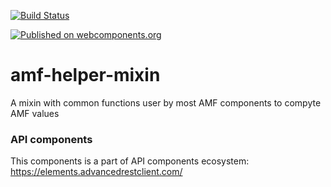 [![Build Status](https://travis-ci.org/advanced-rest-client/api-url-data-model.svg?branch=stage)](https://travis-ci.org/advanced-rest-client/amf-helper-mixin)

[![Published on webcomponents.org](https://img.shields.io/badge/webcomponents.org-published-blue.svg)](https://www.webcomponents.org/element/advanced-rest-client/amf-helper-mixin)

# amf-helper-mixin

A mixin with common functions user by most AMF components to compyte AMF values

### API components

This components is a part of API components ecosystem: https://elements.advancedrestclient.com/
